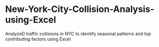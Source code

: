 # New-York-City-Collision-Analysis-using-Excel
AnalyzeD traffic collisions in NYC to identify seasonal patterns and top contributing factors using Excel
